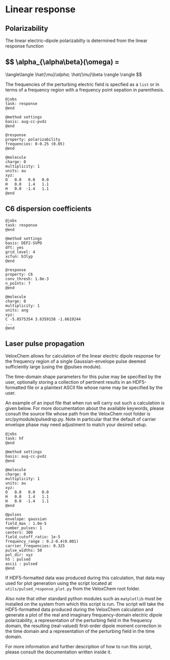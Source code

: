 # Linear response

## Polarizability

The linear electric-dipole polarizabilty is determined from the linear response function

$$
\alpha_{\alpha\beta}(\omega) =
- 
\langle\langle \hat{\mu}_\alpha; \hat{\mu}_\beta 
\rangle \rangle
$$

The frequencies of the perturbing electric field is specfied as a `list` or in terms of a frequency region with a frequency point sepation in parenthesis.

```
@jobs
task: response
@end

@method settings
basis: aug-cc-pvdz
@end

@response
property: polarizability
frequencies: 0-0.25 (0.05)
@end

@molecule
charge: 0
multiplicity: 1
units: au
xyz:  
O   0.0   0.0   0.0
H   0.0   1.4   1.1
H   0.0  -1.4   1.1
@end 
```

## C6 dispersion coefficients

```
@jobs
task: response
@end

@method settings
basis: DEF2-SVPD
dft: yes
grid_level: 4
xcfun: b3lyp
@end

@response
property: C6
conv_thresh: 1.0e-3
n_points: 7
@end

@molecule
charge: 0
multiplicity: 1
units: ang
xyz:
C -5.8575354 3.6359158 -1.6619244
...
@end
```

## Laser pulse propagation

VeloxChem allows for calculation of the linear electric dipole response for the frequency region of a single Gaussian-envelope pulse deemed sufficiently large (using the @pulses module).

The time-domain shape parameters for this pulse may be specified by the user, optionally storing a collection of pertinent results in an HDF5-formatted file or a plaintext ASCII file whose name may be specified by the user.

An example of an input file that when run will carry out such a calculation is given below. For more documentation about the available keywords, please consult the source file whose path from the VeloxChem root folder is src/pymodule/pulsedrsp.py. Note in particular that the default of carrier envelope phase may need adjustment to match your desired setup.

```
@jobs
task: hf
@end

@method settings
basis: aug-cc-pvdz
@end

@molecule
charge: 0
multiplicity: 1
units: au
xyz:
O   0.0   0.0   0.0
H   0.0   1.4   1.1
H   0.0  -1.4   1.1
@end

@pulses
envelope: gaussian
field_max : 1.0e-5
number_pulses: 1
centers: 300 
field_cutoff_ratio: 1e-5
frequency_range : 0.2-0.4(0.001)
carrier_frequencies: 0.325
pulse_widths: 50 
pol_dir: xyz
h5 : pulsed
ascii : pulsed
@end
```

If HDF5-formatted data was produced during this calculation, that data may used for plot generation using the script located at `utils/pulsed_response_plot.py` from the VeloxChem root folder.

Also note that other standard python modules such as `matplotlib` must be installed on the system from which this script is run. The script will take the HDF5-formatted data produced during the VeloxChem calculation and generate a plot of the real and imaginary frequency-domain electric dipole polarizability, a representation of the perturbing field in the frequency domain, the resulting (real-valued) first-order dipole moment correction in the time domain and a representation of the perturbing field in the time domain.

For more information and further description of how to run this script, please consult the documentation written inside it.

